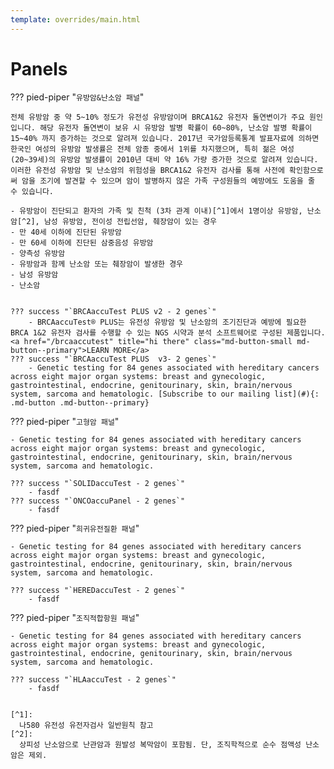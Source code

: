 ```yaml
---
template: overrides/main.html
---
```

# Panels

??? pied-piper "`유방암&난소암 패널`"

    전체 유방암 중 약 5~10% 정도가 유전성 유방암이며 BRCA1&2 유전자 돌연변이가 주요 원인입니다. 해당 유전자 돌연변이 보유 시 유방암 발병 확률이 60~80%, 난소암 발병 확률이 15~40% 까지 증가하는 것으로 알려져 있습니다. 2017년 국가암등록통계 발표자료에 의하면 한국인 여성의 유방암 발생률은 전체 암종 중에서 1위를 차지했으며, 특히 젊은 여성 (20~39세)의 유방암 발생률이 2010년 대비 약 16% 가량 증가한 것으로 알려져 있습니다. 이러한 유전성 유방암 및 난소암의 위험성을 BRCA1&2 유전자 검사를 통해 사전에 확인함으로써 암을 조기에 발견할 수 있으며 암이 발병하지 않은 가족 구성원들의 예방에도 도움을 줄 수 있습니다.

    - 유방암이 진단되고 환자의 가족 및 친척 (3차 관계 이내)[^1]에서 1명이상 유방암, 난소암[^2], 남성 유방암, 전이성 전립선암, 췌장암이 있는 경우
    - 만 40세 이하에 진단된 유방암
    - 만 60세 이하에 진단된 삼중음성 유방암
    - 양측성 유방암
    - 유방암과 함께 난소암 또는 췌장암이 발생한 경우
    - 남성 유방암
    - 난소암


    ??? success "`BRCAaccuTest PLUS v2 - 2 genes`"
        - BRCAaccuTest® PLUS는 유전성 유방암 및 난소암의 조기진단과 예방에 필요한 BRCA 1&2 유전자 검사를 수행할 수 있는 NGS 시약과 분석 소프트웨어로 구성된 제품입니다. <a href="/brcaaccutest" title="hi there" class="md-button-small md-button--primary">LEARN MORE</a>
    ??? success "`BRCAaccuTest PLUS  v3- 2 genes`"
        - Genetic testing for 84 genes associated with hereditary cancers across eight major organ systems: breast and gynecologic, gastrointestinal, endocrine, genitourinary, skin, brain/nervous system, sarcoma and hematologic. [Subscribe to our mailing list](#){: .md-button .md-button--primary}

??? pied-piper "`고형암 패널`"

    - Genetic testing for 84 genes associated with hereditary cancers across eight major organ systems: breast and gynecologic, gastrointestinal, endocrine, genitourinary, skin, brain/nervous system, sarcoma and hematologic.

    ??? success "`SOLIDaccuTest - 2 genes`"
        - fasdf
    ??? success "`ONCOaccuPanel - 2 genes`"
        - fasdf


??? pied-piper "`희귀유전질환 패널`"

    - Genetic testing for 84 genes associated with hereditary cancers across eight major organ systems: breast and gynecologic, gastrointestinal, endocrine, genitourinary, skin, brain/nervous system, sarcoma and hematologic.

    ??? success "`HEREDaccuTest - 2 genes`"
        - fasdf



??? pied-piper "`조직적합항원 패널`"

    - Genetic testing for 84 genes associated with hereditary cancers across eight major organ systems: breast and gynecologic, gastrointestinal, endocrine, genitourinary, skin, brain/nervous system, sarcoma and hematologic.

    ??? success "`HLAaccuTest - 2 genes`"
        - fasdf


    [^1]:
      나580 유전성 유전자검사 일반원칙 참고
    [^2]:
      상피성 난소암으로 난관암과 원발성 복막암이 포함됨. 단, 조직학적으로 순수 점액성 난소암은 제외.
      